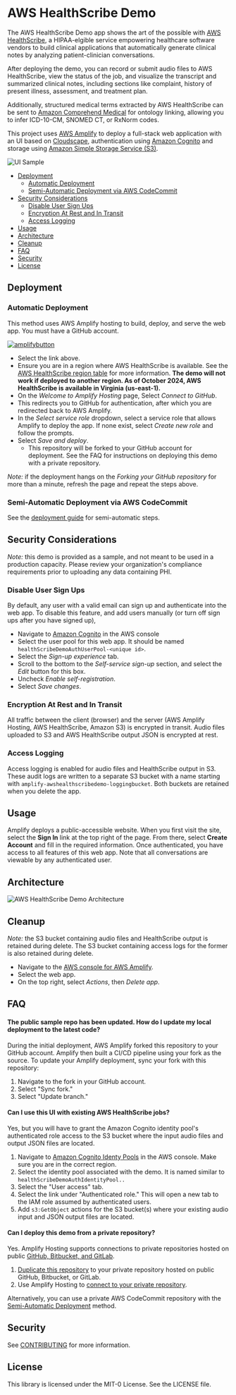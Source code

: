 # AWS HealthScribe Demo

The AWS HealthScribe Demo app shows the art of the possible
with [AWS HealthScribe](https://aws.amazon.com/healthscribe/), a HIPAA-elgible service empowering healthcare software
vendors to build clinical applications that automatically generate clinical notes by analyzing patient-clinician
conversations.

After deploying the demo, you can record or submit audio files to AWS HealthScribe, view the status of the job, and
visualize the transcript and summarized clinical notes, including sections like complaint, history of present illness,
assessment, and treatment plan.

Additionally, structured medical terms extracted by AWS HealthScribe can be sent
to [Amazon Comprehend Medical](https://aws.amazon.com/comprehend/medical/) for ontology linking, allowing you to infer
ICD-10-CM, SNOMED CT, or RxNorm codes.

This project uses [AWS Amplify](https://aws.amazon.com/amplify/) to deploy a full-stack web application with an UI based
on [Cloudscape](https://cloudscape.design/), authentication using [Amazon Cognito](https://aws.amazon.com/cognito/) and
storage using [Amazon Simple Storage Service (S3)](https://aws.amazon.com/s3/).

![UI Sample](./images/UI-Sample.gif)

<!-- TOC -->

-   [Deployment](#deployment)
    -   [Automatic Deployment](#automatic-deployment)
    -   [Semi-Automatic Deployment via AWS CodeCommit](#semi-automatic-deployment-via-aws-codecommit)
-   [Security Considerations](#security-considerations)
    -   [Disable User Sign Ups](#disable-user-sign-ups)
    -   [Encryption At Rest and In Transit](#encryption-at-rest-and-in-transit)
    -   [Access Logging](#access-logging)
-   [Usage](#usage)
-   [Architecture](#architecture)
-   [Cleanup](#cleanup)
-   [FAQ](#faq)
-   [Security](#security)
-   [License](#license)

## Deployment

### Automatic Deployment

This method uses AWS Amplify hosting to build, deploy, and serve the web app. You must have a GitHub account.

[![amplifybutton](https://oneclick.amplifyapp.com/button.svg)](https://us-east-1.console.aws.amazon.com/amplify/home?region=us-east-1#/deploy?repo=https://github.com/aws-samples/aws-healthscribe-demo)

-   Select the link above.
-   Ensure you are in a region where AWS HealthScribe is available. See the [AWS HealthScribe region table](https://aws.amazon.com/healthscribe/pricing/) for more information. **The demo will not work if deployed to another region. As of October 2024, AWS HealthScribe is available in Virginia (us-east-1).**
-   On the _Welcome to Amplify Hosting_ page, Select _Connect to GitHub_.
-   This redirects you to GitHub for authentication, after which you are redirected back to AWS Amplify.
-   In the _Select service role_ dropdown, select a service role that allows Amplify to deploy the app. If none exist,
    select _Create new role_ and follow the prompts.
-   Select _Save and deploy_.
    -   This repository will be forked to your GitHub account for deployment.
        See the FAQ for instructions on deploying this demo with a private repository.

_Note:_ if the deployment hangs on the _Forking your GitHub repository_ for more than a minute, refresh the page and
repeat the steps above.

### Semi-Automatic Deployment via AWS CodeCommit

See the [deployment guide](./docs/deploy.md) for semi-automatic steps.

## Security Considerations

_Note:_ this demo is provided as a sample, and not meant to be used in a production capacity. Please review your
organization's compliance requirements prior to uploading any data containing PHI.

### Disable User Sign Ups

By default, any user with a valid email can sign up and authenticate into the web app. To disable this feature, and add
users manually (or turn off sign ups after you have signed up),

-   Navigate to [Amazon Cognito](https://console.aws.amazon.com/cognito/v2/home) in the AWS console
-   Select the user pool for this web app. It should be named `healthScribeDemoAuthUserPool-<unique id>`.
-   Select the _Sign-up experience_ tab.
-   Scroll to the bottom to the _Self-service sign-up_ section, and select the _Edit_ button for this box.
-   Uncheck _Enable self-registration_.
-   Select _Save changes_.

### Encryption At Rest and In Transit

All traffic between the client (browser) and the server (AWS Amplify Hosting, AWS HealthScribe, Amazon S3) is encrypted
in transit. Audio files uploaded to S3 and AWS HealthScribe output JSON is encrypted at rest.

### Access Logging

Access logging is enabled for audio files and HealthScribe output in S3. These audit logs are written to a separate S3
bucket with a name starting with `amplify-awshealthscribedemo-loggingbucket`. Both buckets are retained when you delete
the app.

## Usage

Amplify deploys a public-accessible website. When you first visit the site, select the **Sign In** link at the top right
of the page. From there, select **Create Account** and fill in the required information. Once authenticated, you have
access to all features of this web app. Note that all conversations are viewable by any authenticated user.

## Architecture

![AWS HealthScribe Demo Architecture](./images/AWS-HealthScribe-Demo-Architecture.png)

## Cleanup

_Note:_ the S3 bucket containing audio files and HealthScribe output is retained during delete. The S3 bucket containing
access logs for the former is also retained during delete.

-   Navigate to the [AWS console for AWS Amplify](https://console.aws.amazon.com/amplify/home).
-   Select the web app.
-   On the top right, select _Actions_, then _Delete app_.

## FAQ

#### The public sample repo has been updated. How do I update my local deployment to the latest code?

During the initial deployment, AWS Amplify forked this repository to your GitHub account. Amplify then built a CI/CD
pipeline using your fork as the source.
To update your Amplify deployment, sync your fork with this repository:

1. Navigate to the fork in your GitHub account.
2. Select "Sync fork."
3. Select "Update branch."

#### Can I use this UI with existing AWS HealthScribe jobs?

Yes, but you will have to grant the Amazon Cognito identity pool's authenticated role access to the S3 bucket where the
input audio files and output JSON files are located.

1. Navigate to [Amazon Cognito Identy Pools](https://console.aws.amazon.com/cognito/v2/identity) in the AWS console.
   Make sure you are in the correct region.
2. Select the identity pool associated with the demo. It is named similar to `healthScribeDemoAuthIdentityPool..`
3. Select the "User access" tab.
4. Select the link under "Authenticated role." This will open a new tab to the IAM role assumed by authenticated users.
5. Add `s3:GetObject` actions for the S3 bucket(s) where your existing audio input and JSON output files are located.

#### Can I deploy this demo from a private repository?

Yes. Amplify Hosting supports connections to private repositories hosted on
public [GitHub, Bitbucket, and GitLab](https://docs.aws.amazon.com/amplify/latest/userguide/getting-started.html#step-1-connect-repository).

1. [Duplicate this repository](https://docs.github.com/en/repositories/creating-and-managing-repositories/duplicating-a-repository)
   to your private repository hosted on public GitHub, Bitbucket, or GitLab.
2. Use Amplify Hosting to [connect to your private repository](https://docs.aws.amazon.com/amplify/latest/userguide/getting-started.html#step-1-connect-repository).

Alternatively, you can use a private AWS CodeCommit repository with the [Semi-Automatic Deployment](#semi-automatic-deployment-via-aws-codecommit) method.

## Security

See [CONTRIBUTING](CONTRIBUTING.md#security-issue-notifications) for more information.

## License

This library is licensed under the MIT-0 License. See the LICENSE file.
